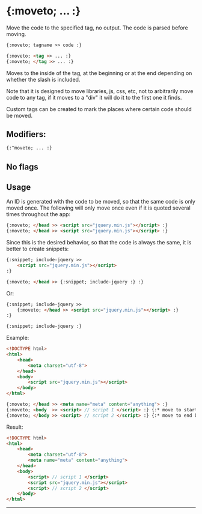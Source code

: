 {:moveto; ... :}
================

Move the code to the specified tag, no output. The code is parsed before moving.

```html
{:moveto; tagname >> code :}

{:moveto; <tag >> ... :}
{:moveto; </tag >> ... :}
```

Moves to the inside of the tag, at the beginning or at the end depending on whether the slash is included.

Note that it is designed to move libraries, js, css, etc, not to arbitrarily move code to any tag, if it moves to a "div" it will do it to the first one it finds.

Custom tags can be created to mark the places where certain code should be moved.

Modifiers:
----------

```html
{:^moveto; ... :}
```

No flags
--------

Usage
-----

An ID is generated with the code to be moved, so that the same code is only moved once. The following will only move once even if it is quoted several times throughout the app:

```html
{:moveto; </head >> <script src="jquery.min.js"></script> :}
{:moveto; </head >> <script src="jquery.min.js"></script> :}
```

Since this is the desired behavior, so that the code is always the same, it is better to create snippets:

```html
{:snippet; include-jquery >>
    <script src="jquery.min.js"></script>
:}

{:moveto; </head >> {:snippet; include-jquery :} :}
```

Or:

```html
{:snippet; include-jquery >>
    {:moveto; </head >> <script src="jquery.min.js"></script> :}
:}

{:snippet; include-jquery :}
```

Example:

```html
<!DOCTYPE html>
<html>
    <head>
        <meta charset="utf-8">
    </head>
    <body>
        <script src="jquery.min.js"></script>
    </body>
</html>

{:moveto; </head >> <meta name="meta" content="anything"> :}
{:moveto; <body  >> <script> // script 1 </script> :} {:* move to start body *:}
{:moveto; </body >> <script> // script 2 </script> :} {:* move to end body *:}
```

Result:

```html
<!DOCTYPE html>
<html>
    <head>
        <meta charset="utf-8">
        <meta name="meta" content="anything">
    </head>
    <body>
        <script> // script 1 </script>
        <script src="jquery.min.js"></script>
        <script> // script 2 </script>
    </body>
</html>
```

---